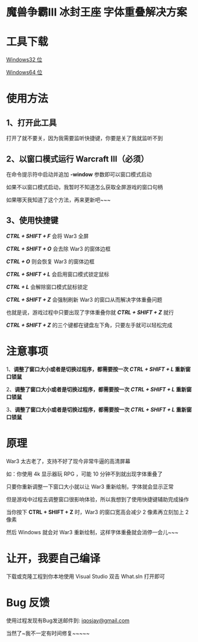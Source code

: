 # 魔兽争霸III 冰封王座 字体重叠解决方案

# 工具下载

[Windows32 位](https://github.com/iqosjay/What/blob/main/Builds/What32.exe)

[Windows64 位](https://github.com/iqosjay/What/blob/main/Builds/What64.exe)

# 使用方法
## 1、打开此工具
打开了就不要关，因为我需要监听快捷键，你要是关了我就监听不到

## 2、以窗口模式运行 Warcraft III（必须）
在命令提示符中启动并追加 **-window** 参数即可以窗口模式启动

如果不以窗口模式启动，我暂时不知道怎么获取全屏游戏的窗口句柄

如果哪天我知道了这个方法，再来更新吧~~~

## 3、使用快捷键
***CTRL + SHIFT + F*** 会将 War3 全屏

***CTRL + SHIFT + O*** 会去除 War3 的窗体边框

***CTRL + O*** 则会恢复 War3 的窗体边框

***CTRL + SHIFT + L*** 会启用窗口模式锁定鼠标

***CTRL + L*** 会解除窗口模式鼠标锁定

***CTRL + SHIFT + Z*** 会强制刷新 War3 的窗口从而解决字体重叠问题

也就是说，游戏过程中只要出现了字体重叠你就 ***CTRL + SHIFT + Z*** 就行

***CTRL + SHIFT + Z*** 的三个键都在键盘左下角，只要左手就可以轻松完成

# 注意事项

1、**调整了窗口大小或者是切换过程序，都需要按一次 ***CTRL + SHIFT + L*** 重新窗口锁鼠**

2、**调整了窗口大小或者是切换过程序，都需要按一次 ***CTRL + SHIFT + L*** 重新窗口锁鼠**

3、**调整了窗口大小或者是切换过程序，都需要按一次 ***CTRL + SHIFT + L*** 重新窗口锁鼠**

# 原理
War3 太古老了，支持不好了现今非常牛逼的高清屏幕

如：你使用 4k 显示器玩 RPG ，可能 10 分钟不到就出现字体重叠了

只要你重新调整一下窗口大小就以让 War3 重新绘制，字体就会显示正常

但是游戏中过程去调整窗口很影响体验，所以我想到了使用快捷键辅助完成操作

当你按下 **CTRL + SHIFT + Z** 时，War3 的窗口宽高会减少 2 像素再立刻加上 2 像素

然后 Windows 就会对 War3 重新绘制，这样字体重叠就会消停一会儿~~~

# 让开，我要自己编译
下载或克隆工程到你本地使用 Visual Studio 双击 What.sln 打开即可

# Bug 反馈
使用过程发现有Bug发送邮件到: iqosjay@gmail.com 

当然了~我不一定有时间修复~~~~~
